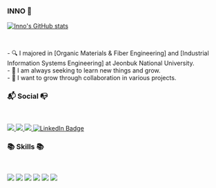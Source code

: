 ### INNO 👋

[![Inno's GitHub stats](https://github-readme-stats.vercel.app/api?username=ru2zi&theme=ambient_gradient)](https://github.com/ru2zi/github-readme-stats)

</br>
<p align="left">
- 🔍 I majored in [Organic Materials & Fiber Engineering] and [Industrial Information Systems Engineering] at Jeonbuk National University. <br>
- 🌱 I am always seeking to learn new things and grow. <br>
- 👯 I want to grow through collaboration in various projects.
</p>

<h3 align="left"><b>📬 Social 📭 </b></h3>
</br>
<p align="left">
    <a href="mailto:inho06039@gmail.com">
        <img src="https://img.shields.io/badge/Gmail-D14836?style=for-the-badge&logo=gmail&logoColor=white&link=mailto:inho06039@gmail.com"/>
    </a>
    <a href="https://www.instagram.com/99inno">
        <img src="https://img.shields.io/badge/Instagram-%23E4405F.svg?style=for-the-badge&logo=Instagram&logoColor=white&link=https://www.instagram.com/99inno"/>
    </a>
    <a href="https://blog.naver.com/inno06039">
        <img src="http://img.shields.io/badge/-Velog-20c997?style=for-the-badge&link=https://blog.naver.com/inno06039"/>
    </a>
    <a href="https://www.linkedin.com/in/%EC%9D%B8%ED%98%B8-%EA%B9%80-4438b31a5/">
        <img src="https://img.shields.io/badge/LinkedIn-0A66C2?style=for-the-badge&logo=linkedin&logoColor=white" alt="LinkedIn Badge"/>
    </a>
</p>


<h3 align="left"><b>📚 Skills 📚</b></h3>
</br>
<p align="left">
<img src="https://img.shields.io/badge/python-3670A0?style=for-the-badge&logo=python&logoColor=ffdd54"/>
<img src="https://img.shields.io/badge/R-276DC3?style=for-the-badge&logo=r&logoColor=white"/>
<img src="https://img.shields.io/badge/Excel-217346?style=for-the-badge&logo=Microsoft Excel&logoColor=white"/>
<img src="https://img.shields.io/badge/Adobe Premiere Pro-9999FF?style=for-the-badge&logo=Adobe Premiere Pro&logoColor=white"/>
<img src="https://img.shields.io/badge/PowerPoint-B7472A?style=for-the-badge&logo=Microsoft PowerPoint&logoColor=white"/>
<img src="https://img.shields.io/badge/ERP-00758F?style=for-the-badge&logo=SAP&logoColor=white"/>

</p>
